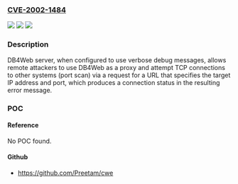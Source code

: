 ### [CVE-2002-1484](https://cve.mitre.org/cgi-bin/cvename.cgi?name=CVE-2002-1484)
![](https://img.shields.io/static/v1?label=Product&message=n%2Fa&color=blue)
![](https://img.shields.io/static/v1?label=Version&message=n%2Fa&color=blue)
![](https://img.shields.io/static/v1?label=Vulnerability&message=n%2Fa&color=brighgreen)

### Description

DB4Web server, when configured to use verbose debug messages, allows remote attackers to use DB4Web as a proxy and attempt TCP connections to other systems (port scan) via a request for a URL that specifies the target IP address and port, which produces a connection status in the resulting error message.

### POC

#### Reference
No POC found.

#### Github
- https://github.com/Preetam/cwe

